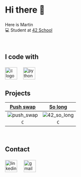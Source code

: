 <h1 align="left">Hi there 👋</h1>

###

<p align="left">Here is Martin<br>💻 Student at <a href="https://github.com/42Paris" target="_blank">42 School</a></p>

<br>

<h2 align="left">I code with</h2>

###

<div align="left">
  <img src="https://cdn.jsdelivr.net/gh/devicons/devicon/icons/c/c-original.svg" height="40" alt="c logo"  />
  <img width="12" />
  <img src="https://cdn.jsdelivr.net/gh/devicons/devicon/icons/python/python-original.svg" height="40" alt="python logo"  />
  <img width="12" />

<br>

<h2 align="left">Projects</h2>

| <a href="https://github.com/Eliottbm/42_push_swap" target="_blank">Push swap</a> | <a href="https://github.com/Eliottbm/42_so-long" target="_blank">So long</a> |
| :-------------: | :-------------: |
| ![push_swap](https://github.com/user-attachments/assets/cd5c6f00-bc08-4dae-9504-9f67ccf3f8ae) | ![42_so_long](https://github.com/user-attachments/assets/43db4712-102b-4755-9c7f-b7bf8637d909) |
| `C`  | `C`  |

<br>

<h2 align="left">Contact</h2>

###

<div align="left">
  <a href="https://linkedin.com/in/eliott-bengtsson-maire" target="_blank">
    <img src="https://raw.githubusercontent.com/maurodesouza/profile-readme-generator/master/src/assets/icons/social/linkedin/default.svg" width="40" height="40" alt="linkedin logo"  /></a>
    <img width="14" />
  <a href="mailto:bengtssonmaire.eliott@gmail.com" target="_blank">
    <img src="https://raw.githubusercontent.com/maurodesouza/profile-readme-generator/master/src/assets/icons/social/gmail/default.svg" width="40" height="40" alt="gmail logo"  />
  </a>
  
</div>
